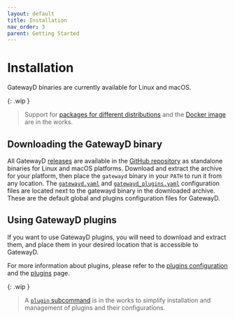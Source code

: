 ```yaml
---
layout: default
title: Installation
nav_order: 3
parent: Getting Started
---
```


# Installation

GatewayD binaries are currently available for Linux and macOS.

{: .wip }
> Support for [packages for different distributions](https://github.com/gatewayd-io/gatewayd/issues/136) and the [Docker image](https://github.com/gatewayd-io/gatewayd/issues/137) are in the works.

## Downloading the GatewayD binary

All GatewayD [releases](https://github.com/gatewayd-io/gatewayd/releases) are available in the [GitHub repository](https://github.com/gatewayd-io/gatewayd) as standalone binaries for Linux and macOS platforms. Download and extract the archive for your platform, then place the `gatewayd` binary in your `PATH` to run it from any location. The [`gatewayd.yaml`](../using-gatewayd/configuration#global-configuration) and [`gatewayd_plugins.yaml`](../using-gatewayd/configuration#plugins-configuration) configuration files are located next to the gatewayd binary in the downloaded archive. These are the default global and plugins configuration files for GatewayD.

## Using GatewayD plugins

If you want to use GatewayD plugins, you will need to download and extract them, and place them in your desired location that is accessible to GatewayD.

For more information about plugins, please refer to the [plugins configuration](../using-gatewayd/plugins-configuration/plugins-configuration) and the [plugins](../using-plugins/plugins) page.

{: .wip }
> A [`plugin` subcommand](https://github.com/gatewayd-io/gatewayd/issues/122) is in the works to simplify installation and management of plugins and their configurations.
